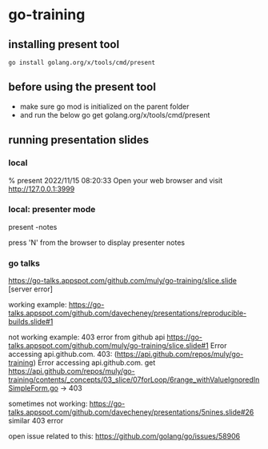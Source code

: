 # go-training


## installing present tool
    go install golang.org/x/tools/cmd/present

## before using the present tool
- make sure go mod is initialized on the parent folder
- and run the below
    go get golang.org/x/tools/cmd/present

## running presentation slides

### local
% present
2022/11/15 08:20:33 Open your web browser and visit http://127.0.0.1:3999

### local: presenter mode
present -notes

press 'N' from the browser to display presenter notes

### go talks
https://go-talks.appspot.com/github.com/muly/go-training/slice.slide [server error]

working example: https://go-talks.appspot.com/github.com/davecheney/presentations/reproducible-builds.slide#1

not working example: 403 error from github api
https://go-talks.appspot.com/github.com/muly/go-training/slice.slide#1
    Error accessing api.github.com.
        403: (https://api.github.com/repos/muly/go-training)
    Error accessing api.github.com.
        get https://api.github.com/repos/muly/go-training/contents/_concepts/03_slice/07forLoop/6range_withValueIgnoredInSimpleForm.go -> 403


sometimes not working:
https://go-talks.appspot.com/github.com/davecheney/presentations/5nines.slide#26
    similar 403 error

open issue related to this:
    https://github.com/golang/go/issues/58906


